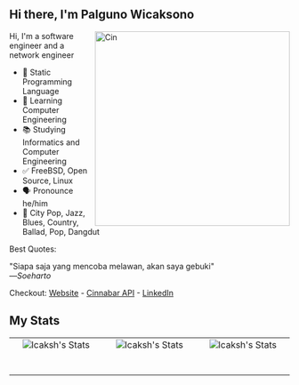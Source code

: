 ## Hi there, I'm Palguno Wicaksono
<img align="right" src="https://cdn.icaksh.my.id/images/chibi/pp.png" alt="Cin" width=350px height=350px/>

Hi, I'm a software engineer and a network engineer

- 💙 Static Programming Language
- 🌱 Learning Computer Engineering
- 📚 Studying Informatics and Computer Engineering
- ✅ FreeBSD, Open Source, Linux
- 🗣 Pronounce he/him
- 🎵 City Pop, Jazz, Blues, Country, Ballad, Pop, Dangdut

Best Quotes:  
  
"Siapa saja yang mencoba melawan, akan saya gebuki"  
     —*Soeharto*  
  
Checkout: [Website](https://icaksh.my.id) - [Cinnabar API](https://cinnabar.icaksh.my.id) - [LinkedIn](https://linkedin.com/id/icaksh)  
  
## My Stats

<table>
  <tbody>
    <tr>
    <td align="center"><img align="center" src="https://github-readme-stats.vercel.app/api/pin/?username=icaksh&repo=cinnabar-rest-api&title_color=add8e6&text_color=cfcfc4&show_icons=true&icon_color=add8e6&hide_border=true&theme=material-palenight" alt="Icaksh's Stats" />
        <br>
        <span>&nbsp;&nbsp;&nbsp;&nbsp;&nbsp;&nbsp;&nbsp;&nbsp;</span>
        <span>&nbsp;&nbsp;&nbsp;&nbsp;&nbsp;&nbsp;&nbsp;&nbsp;</span>
        <span>&nbsp;&nbsp;&nbsp;&nbsp;&nbsp;&nbsp;&nbsp;&nbsp;</span>
        <span>&nbsp;&nbsp;&nbsp;&nbsp;&nbsp;&nbsp;&nbsp;&nbsp;</span>    
        <span>&nbsp;&nbsp;&nbsp;&nbsp;&nbsp;&nbsp;&nbsp;&nbsp;</span>
        <span>&nbsp;&nbsp;&nbsp;&nbsp;&nbsp;&nbsp;&nbsp;&nbsp;</span>
        <span>&nbsp;&nbsp;&nbsp;&nbsp;&nbsp;&nbsp;&nbsp;&nbsp;</span>     
        <span>&nbsp;&nbsp;</span>        
      </td>
      <td align="center"><img align="center" src="https://github-readme-stats.vercel.app/api?username=icaksh&title_color=add8e6&text_color=cfcfc4&show_icons=true&icon_color=add8e6&hide_border=true&theme=material-palenight" alt="Icaksh's Stats" />
        <br>
        <span>&nbsp;&nbsp;&nbsp;&nbsp;&nbsp;&nbsp;&nbsp;&nbsp;</span>
        <span>&nbsp;&nbsp;&nbsp;&nbsp;&nbsp;&nbsp;&nbsp;&nbsp;</span>
        <span>&nbsp;&nbsp;&nbsp;&nbsp;&nbsp;&nbsp;&nbsp;&nbsp;</span>
        <span>&nbsp;&nbsp;&nbsp;&nbsp;&nbsp;&nbsp;&nbsp;&nbsp;</span>    
        <span>&nbsp;&nbsp;&nbsp;&nbsp;&nbsp;&nbsp;&nbsp;&nbsp;</span>
        <span>&nbsp;&nbsp;&nbsp;&nbsp;&nbsp;&nbsp;&nbsp;&nbsp;</span>
        <span>&nbsp;&nbsp;&nbsp;&nbsp;&nbsp;&nbsp;&nbsp;&nbsp;</span>     
        <span>&nbsp;&nbsp;</span>        
      </td>
      <td align="center"><img align="center" src="https://github-readme-stats.vercel.app/api/top-langs/?username=icaksh&title_color=add8e6&text_color=cfcfc4&show_icons=true&icon_color=add8e6&hide_border=true&theme=material-palenight" alt="Icaksh's Stats"/>
        <br>
        <span>&nbsp;&nbsp;&nbsp;&nbsp;&nbsp;&nbsp;&nbsp;&nbsp;</span>
        <span>&nbsp;&nbsp;&nbsp;&nbsp;&nbsp;&nbsp;&nbsp;&nbsp;</span>
        <span>&nbsp;&nbsp;&nbsp;&nbsp;&nbsp;&nbsp;&nbsp;&nbsp;</span>
        <span>&nbsp;&nbsp;&nbsp;&nbsp;&nbsp;&nbsp;&nbsp;&nbsp;</span>    
        <span>&nbsp;&nbsp;&nbsp;&nbsp;&nbsp;&nbsp;&nbsp;&nbsp;</span>
        <span>&nbsp;&nbsp;&nbsp;&nbsp;&nbsp;&nbsp;&nbsp;&nbsp;</span>
        <span>&nbsp;&nbsp;&nbsp;&nbsp;&nbsp;&nbsp;&nbsp;&nbsp;</span>     
        <span>&nbsp;&nbsp;</span>        
      </td>
    </tr>
  </tbody>
</table>
